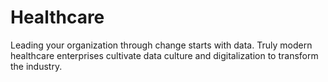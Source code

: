 # Healthcare
Leading your organization through change starts with data. Truly modern healthcare enterprises cultivate data culture and digitalization to transform the industry. 
